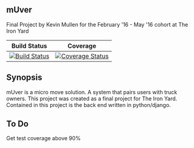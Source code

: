 
## mUver

Final Project by Kevin Mullen
for the February '16 - May '16 cohort at The Iron Yard


Build Status | Coverage
--- | ---
[![Build Status](https://travis-ci.org/kjmullen/mUver.svg?branch=master)](https://travis-ci.org/kjmullen/mUver) | [![Coverage Status](https://coveralls.io/repos/github/kjmullen/mUver/badge.svg?branch=master)](https://coveralls.io/github/kjmullen/mUver?branch=master)


## Synopsis

mUver is a micro move solution. A system that pairs users with truck owners.
This project was created as a final project for The Iron Yard. Contained in this project
is the back end written in python/django.

## To Do

Get test coverage above 90%
